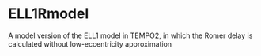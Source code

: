 # ELL1Rmodel
A model version of the ELL1 model in TEMPO2, in which the Romer delay is calculated without low-eccentricity approximation
